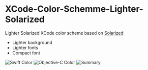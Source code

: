 # XCode-Color-Schemme-Lighter-Solarized

Lighter Solarized XCode color scheme based on [Solarized](https://github.com/altercation/solarized)
- Lighter background
- Lighter fonts
- Compact font

![Swift Color](https://raw.githubusercontent.com/SylvainRX/XCode-Color-Schemme-Lighter-Solarized/master/Swift.png)
![Objective-C Color](https://raw.githubusercontent.com/SylvainRX/XCode-Color-Schemme-Lighter-Solarized/master/Objective-C.png)
![Summary](https://raw.githubusercontent.com/SylvainRX/XCode-Color-Schemme-Lighter-Solarized/master/Summary.png)

